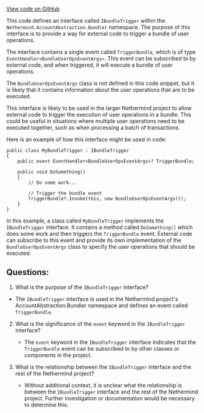 [View code on GitHub](https://github.com/NethermindEth/nethermind/src/Nethermind/Nethermind.AccountAbstraction/Bundler/IBundleTrigger.cs)

This code defines an interface called `IBundleTrigger` within the `Nethermind.AccountAbstraction.Bundler` namespace. The purpose of this interface is to provide a way for external code to trigger a bundle of user operations. 

The interface contains a single event called `TriggerBundle`, which is of type `EventHandler<BundleUserOpsEventArgs>`. This event can be subscribed to by external code, and when triggered, it will execute a bundle of user operations. 

The `BundleUserOpsEventArgs` class is not defined in this code snippet, but it is likely that it contains information about the user operations that are to be executed. 

This interface is likely to be used in the larger Nethermind project to allow external code to trigger the execution of user operations in a bundle. This could be useful in situations where multiple user operations need to be executed together, such as when processing a batch of transactions. 

Here is an example of how this interface might be used in code:

```
public class MyBundleTrigger : IBundleTrigger
{
    public event EventHandler<BundleUserOpsEventArgs>? TriggerBundle;

    public void DoSomething()
    {
        // Do some work...

        // Trigger the bundle event
        TriggerBundle?.Invoke(this, new BundleUserOpsEventArgs());
    }
}
```

In this example, a class called `MyBundleTrigger` implements the `IBundleTrigger` interface. It contains a method called `DoSomething()` which does some work and then triggers the `TriggerBundle` event. External code can subscribe to this event and provide its own implementation of the `BundleUserOpsEventArgs` class to specify the user operations that should be executed.
## Questions: 
 1. What is the purpose of the `IBundleTrigger` interface?
   - The `IBundleTrigger` interface is used in the Nethermind project's AccountAbstraction.Bundler namespace and defines an event called `TriggerBundle`.

2. What is the significance of the `event` keyword in the `IBundleTrigger` interface?
   - The `event` keyword in the `IBundleTrigger` interface indicates that the `TriggerBundle` event can be subscribed to by other classes or components in the project.

3. What is the relationship between the `IBundleTrigger` interface and the rest of the Nethermind project?
   - Without additional context, it is unclear what the relationship is between the `IBundleTrigger` interface and the rest of the Nethermind project. Further investigation or documentation would be necessary to determine this.
